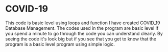 # COVID-19
This code is basic level using loops and function I have created COVID_19 Database Management.
The codes used in the program are basic level If you spend a minute to go through the code you can understand clearly.
By seeing the code it's look big but if you see that you get to know that the program is a basic level program using simple logic.
